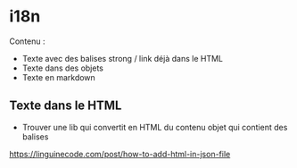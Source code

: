 # i18n

Contenu :
- Texte avec des balises strong / link déjà dans le HTML
- Texte dans des objets 
- Texte en markdown 

## Texte dans le HTML

- Trouver une lib qui convertit en HTML du contenu objet qui contient des balises

https://linguinecode.com/post/how-to-add-html-in-json-file